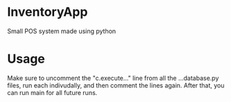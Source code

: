 # InventoryApp
Small POS system made using python

# Usage
Make sure to uncomment the "c.execute..." line from all the ...database.py files, run each indivudally, and then comment the lines again.
After that, you can run main for all future runs. 
